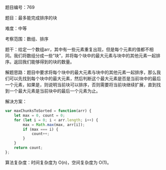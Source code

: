 题目编号：769

题目：最多能完成排序的块

难度：中等

考察范围：数组、排序

题干：给定一个数组arr，其中有一些元素重复出现，但是每个元素的值都不相同。我们将数组分成一些“块”，并将每个块中的最大元素与块中的其他元素一起排序。返回我们能够得到的块的数量。

解题思路：题目中要求将每个块中的最大元素与块中的其他元素一起排序，那么我们可以先找到每个块中的最大元素，然后判断这个最大元素是否是当前块中的最后一个元素，如果是，则说明当前块可以排序，否则需要将当前块继续扩展，直到找到一个最大元素是当前块中的最后一个元素为止。

解决方案：

```javascript
var maxChunksToSorted = function(arr) {
    let max = 0, count = 0;
    for (let i = 0; i < arr.length; i++) {
        max = Math.max(max, arr[i]);
        if (max === i) {
            count++;
        }
    }
    return count;
};
```

算法复杂度：时间复杂度为 O(n)，空间复杂度为 O(1)。